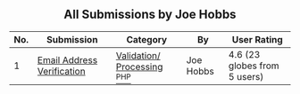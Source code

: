 ﻿<div align="center">

## All Submissions by Joe Hobbs

</div>

No.  | Submission | Category | By   | User Rating
---- | ---------- | -------- | ---- | -----------
1 | [Email Address Verification<br />](https://github.com/Planet-Source-Code/joe-hobbs-email-address-verification__8-466) | [Validation/ Processing<br /><sup>PHP</sup>](../ByCategory/validation-processing__8-16.md) | Joe Hobbs | 4.6 (23 globes from 5 users)
